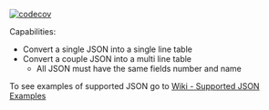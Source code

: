 [![codecov](https://codecov.io/gh/afborgesDev/ConvertJsonToGherkinExampleTable/branch/main/graph/badge.svg)](https://codecov.io/gh/afborgesDev/ConvertJsonToGherkinExampleTable)

Capabilities:
  - Convert a single JSON into a single line table
  - Convert a couple JSON into a multi line table
    - All JSON must have the same fields number and name


To see examples of supported JSON go to [Wiki - Supported JSON Examples](https://github.com/afborgesDev/ConvertJsonToGherkinExampleTable/wiki/Supported-JSON-examples)